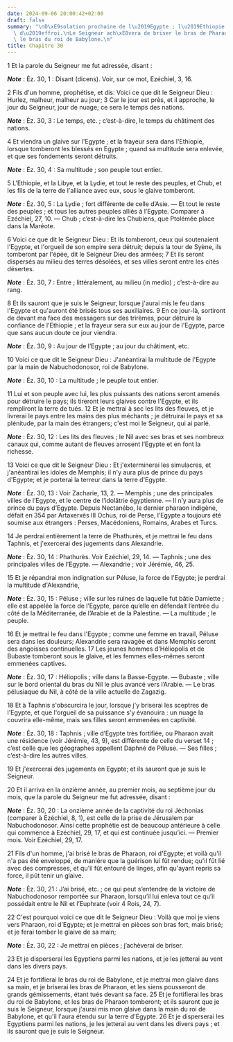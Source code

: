 ```yaml
---
date: 2024-09-06 20:00:42+02:00
draft: false
summary: "\nD\xE9solation prochaine de l\u2019Egypte ; l\u2019Ethiopie en sera saisie\
  \ d\u2019effroi.\nLe Seigneur ach\xE8vera de briser le bras de Pharaon et fortifiera\
  \ le bras du roi de Babylone.\n"
title: Chapitre 30
---
```





1 Et la parole du Seigneur me fut adressée, disant :

***Note*** :  Éz. 30, 1 : Disant (dicens). Voir, sur ce mot, Ezéchiel, 3, 16.


2 Fils d'un homme, prophétise, et dis: Voici ce que dit le Seigneur Dieu : Hurlez, malheur, malheur au jour; 3 Car le jour est près, et il approche, le jour du Seigneur, jour de nuage; ce sera le temps des nations.

***Note*** :  Éz. 30, 3 : Le temps, etc. ; c’est-à-dire, le temps du châtiment des nations.

4 Et viendra un glaive sur l'Egypte ; et la frayeur sera dans l'Ethiopie, lorsque tomberont les blessés en Egypte ; quand sa multitude sera enlevée, et que ses fondements seront détruits.

***Note*** :  Éz. 30, 4 : Sa multitude ; son peuple tout entier.

5 L'Ethiopie, et la Libye, et la Lydie, et tout le reste des peuples, et Chub, et les fils de la terre de l'alliance avec eux, sous le glaive tomberont.

***Note*** :  Éz. 30, 5 : La Lydie ; fort différente de celle d’Asie. ― Et tout le reste des peuples ; et tous les autres peuples alliés à l’Egypte. Comparer à Ezéchiel, 27, 10. ― Chub ; c’est-à-dire les Chubiens, que Ptolémée place dans la Maréote.


6 Voici ce que dit le Seigneur Dieu : Et ils tomberont, ceux qui soutenaient l'Egypte, et l'orgueil de son empire sera détruit; depuis la tour de Syène, ils tomberont par l'épée, dit le Seigneur Dieu des armées; 7 Et ils seront dispersés au milieu des terres désolées, et ses villes seront entre les cités désertes.

***Note*** :  Éz. 30, 7 : Entre ; littéralement, au milieu (in medio) ; c’est-à-dire au rang.

8 Et ils sauront que je suis le Seigneur, lorsque j'aurai mis le feu dans l'Egypte et qu'auront été brisés tous ses auxiliaires. 9 En ce jour-là, sortiront de devant ma face des messagers sur des trirèmes, pour détruire la confiance de l'Ethiopie ; et la frayeur sera sur eux au jour de l'Egypte, parce que sans aucun doute ce jour viendra.

***Note*** :  Éz. 30, 9 : Au jour de l’Egypte ; au jour du châtiment, etc.


10 Voici ce que dit le Seigneur Dieu : J'anéantirai la multitude de l'Egypte par la main de Nabuchodonosor, roi de Babylone.

***Note*** :  Éz. 30, 10 : La multitude ; le peuple tout entier.

11 Lui et son peuple avec lui, les plus puissants des nations seront amenés pour détruire le pays; ils tireront leurs glaives contre l'Egypte, et ils rempliront la terre de tués. 12 Et je mettrai à sec les lits des fleuves, et je livrerai le pays entre les mains des plus méchants ; je détruirai le pays et sa plénitude, par la main des étrangers; c'est moi le Seigneur, qui ai parlé.

***Note*** :  Éz. 30, 12 : Les lits des fleuves ; le Nil avec ses bras et ses nombreux canaux qui, comme autant de fleuves arrosent l’Egypte et en font la richesse.


13 Voici ce que dit le Seigneur Dieu : Et j'exterminerai les simulacres, et j'anéantirai les idoles de Memphis; il n'y aura plus de prince du pays d'Egypte; et je porterai la terreur dans la terre d'Egypte.

***Note*** :  Éz. 30, 13 : Voir Zacharie, 13, 2. ― Memphis ; une des principales villes de l’Egypte, et le centre de l’idolâtrie égyptienne. ― Il n’y aura plus de prince du pays d’Egypte. Depuis Nectanébo, le dernier pharaon indigène, défait en 354 par Artaxerxès III Ochus, roi de Perse, l’Egypte a toujours été soumise aux étrangers : Perses, Macédoniens, Romains, Arabes et Turcs.

14 Je perdrai entièrement la terre de Phathurès, et je mettrai le feu dans Taphnis, et j'exercerai des jugements dans Alexandrie.

***Note*** :  Éz. 30, 14 : Phathurès. Voir Ezéchiel, 29, 14. ― Taphnis ; une des principales villes de l’Egypte. ― Alexandrie ; voir Jérémie, 46, 25.

15 Et je répandrai mon indignation sur Péluse, la force de l'Egypte; je perdrai la multitude d'Alexandrie,

***Note*** :  Éz. 30, 15 : Péluse ; ville sur les ruines de laquelle fut bâtie Damiette ; elle est appelée la force de l’Egypte, parce qu’elle en défendait l’entrée du côté de la Méditerranée, de l’Arabie et de la Palestine. ― La multitude ; le peuple.

16 Et je mettrai le feu dans l'Egypte ; comme une femme en travail, Péluse sera dans les douleurs; Alexandrie sera ravagée et dans Memphis seront des angoisses continuelles. 17 Les jeunes hommes d'Héliopolis et de Bubaste tomberont sous le glaive, et les femmes elles-mêmes seront emmenées captives.

***Note*** :  Éz. 30, 17 : Héliopolis ; ville dans la Basse-Egypte. ― Bubaste ; ville sur le bord oriental du bras du Nil le plus avancé vers l’Arabie. ― Le bras pélusiaque du Nil, à côté de la ville actuelle de Zagazig.

18 Et à Taphnis s'obscurcira le jour, lorsque j'y briserai les sceptres de l'Egypte, et que l'orgueil de sa puissance s'y évanouira : un nuage la couvrira elle-même, mais ses filles seront emmenées en captivité.

***Note*** :  Éz. 30, 18 : Taphnis ; ville d’Egypte très fortifiée, ou Pharaon avait une résidence (voir Jérémie, 43, 9), est différente de celle du verset 14 ; c’est celle que les géographes appellent Daphné de Péluse. ― Ses filles ; c’est-à-dire les autres villes.

19 Et j'exercerai des jugements en Egypte; et ils sauront que je suis le Seigneur.


20 Et il arriva en la onzième année, au premier mois, au septième jour du mois, que la parole du Seigneur me fut adressée, disant :

***Note*** :  Éz. 30, 20 : La onzième année de la captivité du roi Jéchonias (comparer à Ezéchiel, 8, 1), est celle de la prise de Jérusalem par Nabuchodonosor. Ainsi cette prophétie est de beaucoup antérieure à celle qui commence à Ezéchiel, 29, 17, et qui est continuée jusqu’ici. ― Premier mois. Voir Ezéchiel, 29, 17.


21 Fils d'un homme, j'ai brisé le bras de Pharaon, roi d'Egypte; et voilà qu'il n'a pas été enveloppé, de manière que la guérison lui fût rendue; qu'il fût lié avec des compresses, et qu'il fût entouré de linges, afin qu'ayant repris sa force, il pût tenir un glaive.

***Note*** :  Éz. 30, 21 : J’ai brisé, etc. ; ce qui peut s’entendre de la victoire de Nabuchodonosor remportée sur Pharaon, lorsqu’il lui enleva tout ce qu’il possédait entre le Nil et l’Euphrate (voir 4 Rois, 24, 7).


22 C'est pourquoi voici ce que dit le Seigneur Dieu : Voilà que moi je viens vers Pharaon, roi d'Egypte; et je mettrai en pièces son bras fort, mais brisé; et je ferai tomber le glaive de sa main;

***Note*** :  Éz. 30, 22 : Je mettrai en pièces ; j’achèverai de briser.

23 Et je disperserai les Egyptiens parmi les nations, et je les jetterai au vent dans les divers pays.


24 Et je fortifierai le bras du roi de Babylone, et je mettrai mon glaive dans sa main, et je briserai les bras de Pharaon, et les siens pousseront de grands gémissements, étant tués devant sa face. 25 Et je fortifierai les bras du roi de Babylone, et les bras de Pharaon tomberont; et ils sauront que je suis le Seigneur, lorsque j'aurai mis mon glaive dans la main du roi de Babylone, et qu'il l'aura étendu sur la terre d'Egypte. 26 Et je disperserai les Egyptiens parmi les nations, je les jetterai au vent dans les divers pays ; et ils sauront que je suis le Seigneur.

